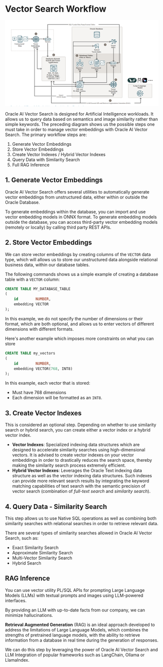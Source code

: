 # Vector Search Workflow

![Vector Search Workflow](../images/vector_search_workflow.png)

Oracle AI Vector Search is designed for Artificial Intelligence workloads. It allows us to query data based on
semantics and image similarity rather than simple keywords. The preceding diagram shows us the possible steps
one must take in order to manage vector embeddings with Oracle AI Vector Search.
The primary workflow steps are:

1. Generate Vector Embeddings
2. Store Vector Embeddings
3. Create Vector Indexes / Hybrid Vector Indexes
4. Query Data with Similarity Search
5. Full RAG Inference

## 1. Generate Vector Embeddings

Oracle AI Vector Search offers several utilities to automatically generate vector embeddings from unstructured
data, either within or outside the Oracle Database.

To generate embeddings within the database, you can import and use vector embedding models in ONNX format.
To generate embedding models outside the database, you can access third-party vector embedding models (remotely or
locally) by calling third party REST APIs.

## 2. Store Vector Embeddings

We can store vector embeddings by creating columns of the `VECTOR` data type, which will allows us to store our
unstructured data alongside relational business data, within our database tables.

The following commands shows us a simple example of creating a database table with a `VECTOR` column:

```sql
CREATE TABLE MY_DATABASE_TABLE
(
    id        NUMBER,
    embedding VECTOR
);
```

In this example, we do not specify the number of dimensions or their format, which are both optional, and allows us to
enter vectors of different dimensions with different formats.

Here's another example which imposes more constraints on what you can store

```sql
CREATE TABLE my_vectors
(
    id        NUMBER,
    embedding VECTOR(768, INT8)
);
```

In this example, each vector that is stored:

- Must have 768 dimensions
- Each dimension will be formatted as an `INT8`.

## 3. Create Vector Indexes

This is considered an optional step. Depending on whether to use similarity search or hybrid search, you can create
either a vector index or a hybrid vector index.

- **Vector Indexes**: Specialized indexing data structures which are designed to accelerate similarity searches using
  high-dimensional vectors. It is advised to create vector indexes on your vector embeddings in order to drastically
  reduces the search space, thereby making the similarity search process extremely efficient.
- **Hybrid Vector Indexes**: Leverages the Oracle Text indexing data structure as well as the vector indexing data
  structures. Such indexes can provide more relevant search results by integrating the keyword matching capabilities
  of text search with the semantic precision of vector search (combination of _full-text search_ and _similarity
  search_).

## 4. Query Data - Similarity Search

This step allows us to use Native SQL operations as well as combining both similarity searches with relational searches
in order to retrieve relevant data.

There are several types of similarity searches allowed in Oracle AI Vector Search, such as:

- Exact Similarity Search
- Approximate Similarity Search
- Multi-Vector Similarity Search
- Hybrid Search

## RAG Inference

You can use vector utility PL/SQL APIs for prompting Large Language Models (LLMs) with textual prompts and images
using LLM-powered interfaces.

By providing an LLM with up-to-date facts from our company, we can minimize hallucinations.

**Retrieval Augmented Generation** (RAG) is an ideal approach developed to address the limitations of Large Language
Models, which combines the strengths of pretrained language models, with the ability to retrieve information from a
database in real time during the generation of responses.

We can do this step by leveraging the power of Oracle AI Vector Search and LLM Integration of popular frameworks such
as LangChain, Ollama or LlamaIndex.